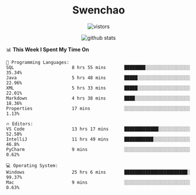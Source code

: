 <h1 align="center">Swenchao</h3>

<p align="center">
  <img src="https://visitor-badge.glitch.me/badge?page_id=Swenchao" alt="vistors" />
</p>

<p align="center">
  <img src="https://github-readme-stats.vercel.app/api?username=Swenchao&count_private=true&show_icons=true&theme=vue-dark&hide_title=true" alt="github stats" />
</p>

<!--START_SECTION:waka-->
📊 **This Week I Spent My Time On** 

```text
💬 Programming Languages: 
SQL                      8 hrs 55 mins       ████████░░░░░░░░░░░░░░░░░   35.34% 
Java                     5 hrs 48 mins       █████░░░░░░░░░░░░░░░░░░░░   22.96% 
XML                      5 hrs 33 mins       █████░░░░░░░░░░░░░░░░░░░░   22.01% 
Markdown                 4 hrs 38 mins       ████░░░░░░░░░░░░░░░░░░░░░   18.36% 
Properties               17 mins             ░░░░░░░░░░░░░░░░░░░░░░░░░   1.13%

🔥 Editors: 
VS Code                  13 hrs 17 mins      █████████████░░░░░░░░░░░░   52.58% 
IntelliJ                 11 hrs 49 mins      ███████████░░░░░░░░░░░░░░   46.8% 
PyCharm                  9 mins              ░░░░░░░░░░░░░░░░░░░░░░░░░   0.62%

💻 Operating System: 
Windows                  25 hrs 6 mins       ████████████████████████░   99.37% 
Mac                      9 mins              ░░░░░░░░░░░░░░░░░░░░░░░░░   0.63%

```


<!--END_SECTION:waka-->

